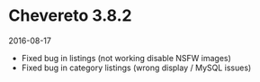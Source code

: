 # Chevereto 3.8.2

2016-08-17

- Fixed bug in listings (not working disable NSFW images)
- Fixed bug in category listings (wrong display / MySQL issues)
